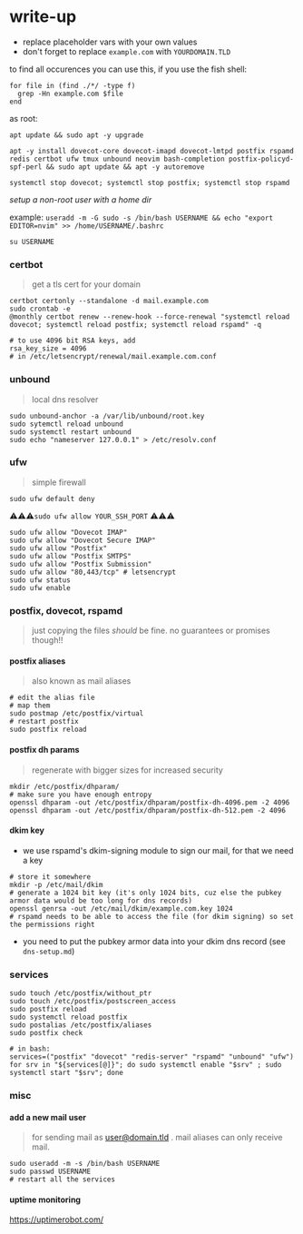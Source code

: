 # write-up

* replace placeholder vars with your own values
* don't forget to replace `example.com` with `YOURDOMAIN.TLD`

to find all occurences you can use this, if you use the fish shell:
```
for file in (find ./*/ -type f)
  grep -Hn example.com $file
end
```

as root:
```
apt update && sudo apt -y upgrade

apt -y install dovecot-core dovecot-imapd dovecot-lmtpd postfix rspamd redis certbot ufw tmux unbound neovim bash-completion postfix-policyd-spf-perl && sudo apt update && apt -y autoremove

systemctl stop dovecot; systemctl stop postfix; systemctl stop rspamd
```

*setup a non-root user with a home dir*

example:
`useradd -m -G sudo -s /bin/bash USERNAME && echo "export EDITOR=nvim" >> /home/USERNAME/.bashrc`

`su USERNAME`

### certbot
> get a tls cert for your domain

```
certbot certonly --standalone -d mail.example.com
sudo crontab -e
@monthly certbot renew --renew-hook --force-renewal "systemctl reload dovecot; systemctl reload postfix; systemctl reload rspamd" -q

# to use 4096 bit RSA keys, add
rsa_key_size = 4096
# in /etc/letsencrypt/renewal/mail.example.com.conf
```

### unbound
> local dns resolver

```
sudo unbound-anchor -a /var/lib/unbound/root.key
sudo sytemctl reload unbound
sudo systemctl restart unbound
sudo echo "nameserver 127.0.0.1" > /etc/resolv.conf
```

### ufw
> simple firewall

`sudo ufw default deny`

⚠️⚠️⚠️`sudo ufw allow YOUR_SSH_PORT` ⚠️⚠️⚠️

```
sudo ufw allow "Dovecot IMAP"
sudo ufw allow "Dovecot Secure IMAP"
sudo ufw allow "Postfix"
sudo ufw allow "Postfix SMTPS"
sudo ufw allow "Postfix Submission"
sudo ufw allow "80,443/tcp" # letsencrypt
sudo ufw status
sudo ufw enable
```

### postfix, dovecot, rspamd
> just copying the files _should_ be fine. no guarantees or promises though!!

#### postfix aliases
> also known as mail aliases

```
# edit the alias file
# map them
sudo postmap /etc/postfix/virtual
# restart postfix
sudo postfix reload
```

#### postfix dh params
> regenerate with bigger sizes for increased security

```
mkdir /etc/postfix/dhparam/
# make sure you have enough entropy
openssl dhparam -out /etc/postfix/dhparam/postfix-dh-4096.pem -2 4096
openssl dhparam -out /etc/postfix/dhparam/postfix-dh-512.pem -2 4096
```

#### dkim key
* we use rspamd's dkim-signing module to sign our mail, for that we need a key

```
# store it somewhere
mkdir -p /etc/mail/dkim
# generate a 1024 bit key (it's only 1024 bits, cuz else the pubkey armor data would be too long for dns records)
openssl genrsa -out /etc/mail/dkim/example.com.key 1024
# rspamd needs to be able to access the file (for dkim signing) so set the permissions right
```

* you need to put the pubkey armor data into your dkim dns record (see `dns-setup.md`)

### services
```
sudo touch /etc/postfix/without_ptr
sudo touch /etc/postfix/postscreen_access
sudo postfix reload
sudo systemctl reload postfix
sudo postalias /etc/postfix/aliases
sudo postfix check

# in bash:
services=("postfix" "dovecot" "redis-server" "rspamd" "unbound" "ufw")
for srv in "${services[@]}"; do sudo systemctl enable "$srv" ; sudo systemctl start "$srv"; done
```

### misc

#### add a new mail user
> for sending mail as user@domain.tld . mail aliases can only receive mail.

```
sudo useradd -m -s /bin/bash USERNAME
sudo passwd USERNAME
# restart all the services
```

#### uptime monitoring

https://uptimerobot.com/

